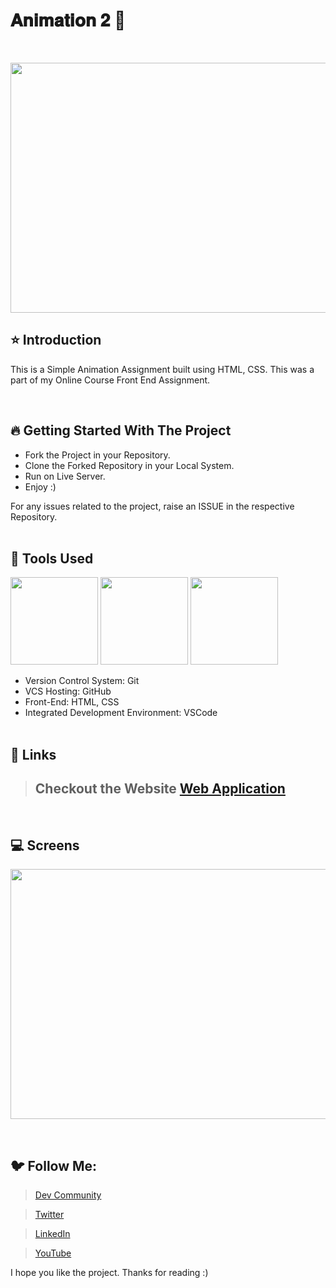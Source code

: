 # 𝐀𝐧𝐢𝐦𝐚𝐭𝐢𝐨𝐧 𝟐 🚀

<br/>
<p align="center">
<img height="400" width="800" src="https://user-images.githubusercontent.com/76626529/183902621-f9f13038-d8ab-4798-93af-7253d5a3d7c6.png">
</p>

## ⭐ Introduction

This is a Simple Animation Assignment built using HTML, CSS. This was a part of my Online Course Front End Assignment.

   <br/>

## 🔥 Getting Started With The Project

-  Fork the Project in your Repository.
-  Clone the Forked Repository in your Local System.
-  Run on Live Server.
-  Enjoy :)

For any issues related to the project, raise an ISSUE in the respective Repository.
<br/>
<br/>

## 🔨 Tools Used

<p align="justify">
<img height="140" width="140" src="https://www.w3.org/html/logo/downloads/HTML5_Logo_256.png">
<img height="140" width="140" src="https://logodix.com/logo/470309.png">
<img height="140" width="140" src="https://code.visualstudio.com/assets/apple-touch-icon.png">
</p>

-  Version Control System: Git
-  VCS Hosting: GitHub
-  Front-End: HTML, CSS
-  Integrated Development Environment: VSCode
   <br/>
   <br/>

## 🔗 Links

> ## Checkout the Website [Web Application](https://ayush-kanduri.github.io/Animation-2/)

 <br/>

## 💻 Screens

<p align="justify">
<img height="400" width="800" src="https://user-images.githubusercontent.com/76626529/183901288-402b270f-ec42-4907-928a-c8379682f321.gif">
</p>
<br/>

## 🐦 Follow Me:

> [Dev Community](https://dev.to/ayushkanduri)

> [Twitter](https://twitter.com/ayush_codes)

> [LinkedIn](https://www.linkedin.com/in/ayushkanduri/)

> [YouTube](https://www.youtube.com/channel/UC6c1ajC_2jF7wQp7Y13t2bg)

I hope you like the project. Thanks for reading :)
